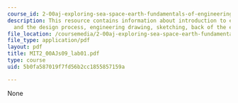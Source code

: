 ```yaml
---
course_id: 2-00aj-exploring-sea-space-earth-fundamentals-of-engineering-design-spring-2009
description: This resource contains information about introduction to engineering
  and the design process, engineering drawing, sketching, back of the envelope calculations
file_location: /coursemedia/2-00aj-exploring-sea-space-earth-fundamentals-of-engineering-design-spring-2009/5b0fa587019f7fd56b2cc1855857159a_MIT2_00AJs09_lab01.pdf
file_type: application/pdf
layout: pdf
title: MIT2_00AJs09_lab01.pdf
type: course
uid: 5b0fa587019f7fd56b2cc1855857159a

---
```

None